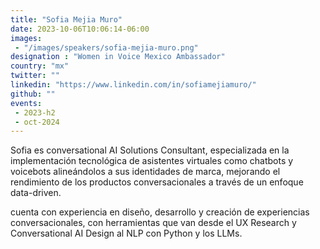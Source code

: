```yaml
---
title: "Sofia Mejia Muro"
date: 2023-10-06T10:06:14-06:00
images: 
 - "/images/speakers/sofia-mejia-muro.png"
designation : "Women in Voice Mexico Ambassador"
country: "mx"
twitter: ""
linkedin: "https://www.linkedin.com/in/sofiamejiamuro/"
github: ""
events: 
 - 2023-h2
 - oct-2024
---
```


Sofia es conversational AI Solutions Consultant, especializada en la implementación tecnológica de asistentes virtuales como chatbots y voicebots alineándolos a sus identidades de marca, mejorando el rendimiento de los productos conversacionales a través de un enfoque data-driven. 

cuenta con experiencia en diseño, desarrollo y creación de experiencias conversacionales, con herramientas que van desde el UX Research y Conversational AI Design al NLP con Python y los LLMs.